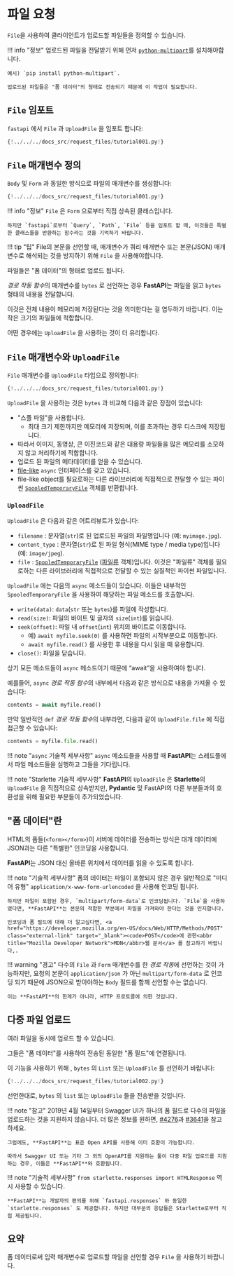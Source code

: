 # 파일 요청

`File`을 사용하여 클라이언트가 업로드할 파일들을 정의할 수 있습니다.

!!! info "정보"
    업로드된 파일을 전달받기 위해 먼저 <a href="https://github.com/Kludex/python-multipart" class="external-link" target="_blank">`python-multipart`</a>를 설치해야합니다.

    예시) `pip install python-multipart`.

    업로드된 파일들은 "폼 데이터"의 형태로 전송되기 때문에 이 작업이 필요합니다.

## `File` 임포트

`fastapi` 에서 `File` 과 `UploadFile` 을 임포트 합니다:

```Python hl_lines="1"
{!../../../docs_src/request_files/tutorial001.py!}
```

## `File` 매개변수 정의

`Body` 및 `Form` 과 동일한 방식으로 파일의 매개변수를 생성합니다:

```Python hl_lines="7"
{!../../../docs_src/request_files/tutorial001.py!}
```

!!! info "정보"
    `File` 은 `Form` 으로부터 직접 상속된 클래스입니다.

    하지만 `fastapi`로부터 `Query`, `Path`, `File` 등을 임포트 할 때, 이것들은 특별한 클래스들을 반환하는 함수라는 것을 기억하기 바랍니다.

!!! tip "팁"
    File의 본문을 선언할 때, 매개변수가 쿼리 매개변수 또는 본문(JSON) 매개변수로 해석되는  것을 방지하기 위해 `File` 을 사용해야합니다.

파일들은 "폼 데이터"의 형태로 업로드 됩니다.

*경로 작동 함수*의 매개변수를 `bytes` 로 선언하는 경우 **FastAPI**는 파일을 읽고 `bytes` 형태의 내용을 전달합니다.

이것은 전체 내용이 메모리에 저장된다는 것을 의미한다는 걸 염두하기 바랍니다. 이는 작은 크기의 파일들에 적합합니다.

어떤 경우에는 `UploadFile` 을 사용하는 것이 더 유리합니다.

## `File` 매개변수와  `UploadFile`

`File` 매개변수를 `UploadFile` 타입으로 정의합니다:

```Python hl_lines="12"
{!../../../docs_src/request_files/tutorial001.py!}
```

`UploadFile` 을 사용하는 것은 `bytes` 과 비교해 다음과 같은 장점이 있습니다:

* "스풀 파일"을 사용합니다.
    *  최대 크기 제한까지만 메모리에 저장되며, 이를 초과하는 경우 디스크에 저장됩니다.
* 따라서 이미지, 동영상, 큰 이진코드와 같은 대용량 파일들을 많은 메모리를 소모하지 않고 처리하기에 적합합니다.
* 업로드 된 파일의 메타데이터를 얻을 수 있습니다.
* <a href="https://docs.python.org/3/glossary.html#term-file-like-object" class="external-link" target="_blank">file-like</a>  `async` 인터페이스를 갖고 있습니다.
* file-like object를 필요로하는 다른 라이브러리에 직접적으로 전달할 수 있는 파이썬 <a href="https://docs.python.org/3/library/tempfile.html#tempfile.SpooledTemporaryFile" class="external-link" target="_blank">`SpooledTemporaryFile`</a> 객체를 반환합니다.

### `UploadFile`

`UploadFile` 은 다음과 같은 어트리뷰트가 있습니다:

* `filename` : 문자열(`str`)로 된 업로드된 파일의 파일명입니다 (예: `myimage.jpg`).
* `content_type` : 문자열(`str`)로 된 파일 형식(MIME type / media type)입니다 (예: `image/jpeg`).
* `file` :  <a href="https://docs.python.org/3/library/tempfile.html#tempfile.SpooledTemporaryFile" class="external-link" target="_blank">`SpooledTemporaryFile`</a> (<a href="https://docs.python.org/3/glossary.html#term-file-like-object" class="external-link" target="_blank">파일류</a> 객체)입니다. 이것은 "파일류" 객체를 필요로하는 다른 라이브러리에 직접적으로 전달할 수 있는 실질적인 파이썬 파일입니다.

`UploadFile` 에는 다음의 `async` 메소드들이 있습니다. 이들은 내부적인 `SpooledTemporaryFile` 을 사용하여 해당하는 파일 메소드를 호출합니다.

* `write(data)`: `data`(`str` 또는 `bytes`)를 파일에 작성합니다.
* `read(size)`: 파일의 바이트 및 글자의 `size`(`int`)를 읽습니다.
* `seek(offset)`: 파일 내 `offset`(`int`) 위치의 바이트로 이동합니다.
    * 예) `await myfile.seek(0)` 를 사용하면 파일의 시작부분으로 이동합니다.
    * `await myfile.read()` 를 사용한 후 내용을 다시 읽을 때 유용합니다.
* `close()`: 파일을 닫습니다.

상기 모든 메소드들이 `async` 메소드이기 때문에 “await”을 사용하여야 합니다.

예를들어, `async` *경로 작동 함수*의 내부에서 다음과 같은 방식으로 내용을 가져올 수 있습니다:

```Python
contents = await myfile.read()
```

만약 일반적인 `def` *경로 작동 함수*의 내부라면, 다음과 같이 `UploadFile.file` 에 직접 접근할 수 있습니다:

```Python
contents = myfile.file.read()
```

!!! note  "`async` 기술적 세부사항"
    `async` 메소드들을 사용할 때 **FastAPI**는 스레드풀에서 파일 메소드들을 실행하고 그들을 기다립니다.

!!! note "Starlette 기술적 세부사항"
    **FastAPI**의 `UploadFile` 은 **Starlette**의 `UploadFile` 을 직접적으로 상속받지만, **Pydantic** 및 FastAPI의 다른 부분들과의 호환성을 위해 필요한 부분들이 추가되었습니다.

## "폼 데이터"란

HTML의 폼들(`<form></form>`)이 서버에 데이터를 전송하는 방식은 대개 데이터에 JSON과는 다른 "특별한" 인코딩을 사용합니다.

**FastAPI**는 JSON 대신 올바른 위치에서 데이터를 읽을 수 있도록 합니다.

!!! note "기술적 세부사항"
    폼의 데이터는 파일이 포함되지 않은 경우 일반적으로 "미디어 유형" `application/x-www-form-urlencoded` 을 사용해 인코딩 됩니다.

    하지만 파일이 포함된 경우, `multipart/form-data`로 인코딩됩니다. `File`을 사용하였다면, **FastAPI**는 본문의 적합한 부분에서 파일을 가져와야 한다는 것을 인지합니다.

    인코딩과 폼 필드에 대해 더 알고싶다면, <a href="https://developer.mozilla.org/en-US/docs/Web/HTTP/Methods/POST" class="external-link" target="_blank"><code>POST</code>에 관한<abbr title="Mozilla Developer Network">MDN</abbr>웹 문서</a> 를 참고하기 바랍니다,.

!!! warning "경고"
    다수의 `File` 과 `Form` 매개변수를 한 *경로 작동*에 선언하는 것이 가능하지만, 요청의 본문이 `application/json` 가 아닌 `multipart/form-data` 로 인코딩 되기 때문에 JSON으로 받아야하는 `Body` 필드를 함께 선언할 수는 없습니다.

    이는 **FastAPI**의 한계가 아니라, HTTP 프로토콜에 의한 것입니다.

## 다중 파일 업로드

여러 파일을 동시에 업로드 할 수 있습니다.

그들은 "폼 데이터"를 사용하여 전송된 동일한 "폼 필드"에 연결됩니다.

이 기능을 사용하기 위해 , `bytes` 의 `List` 또는 `UploadFile` 를 선언하기 바랍니다:

```Python hl_lines="10  15"
{!../../../docs_src/request_files/tutorial002.py!}
```

선언한대로, `bytes` 의 `list` 또는 `UploadFile` 들을 전송받을 것입니다.

!!! note "참고"
    2019년 4월 14일부터 Swagger UI가 하나의 폼 필드로 다수의 파일을 업로드하는 것을 지원하지 않습니다. 더 많은 정보를 원하면,  <a href="https://github.com/swagger-api/swagger-ui/issues/4276" class="external-link" target="_blank">#4276</a>과 <a href="https://github.com/swagger-api/swagger-ui/issues/3641" class="external-link" target="_blank">#3641</a>을 참고하세요.

    그럼에도, **FastAPI**는 표준 Open API를 사용해 이미 호환이 가능합니다.

    따라서 Swagger UI 또는 기타 그 외의 OpenAPI를 지원하는 툴이 다중 파일 업로드를 지원하는 경우, 이들은 **FastAPI**와 호환됩니다.

!!! note "기술적 세부사항"
    `from starlette.responses import HTMLResponse` 역시 사용할  수 있습니다.

    **FastAPI**는 개발자의 편의를 위해 `fastapi.responses` 와 동일한 `starlette.responses` 도 제공합니다. 하지만 대부분의 응답들은 Starlette로부터 직접 제공됩니다.

## 요약

폼 데이터로써 입력 매개변수로 업로드할 파일을 선언할 경우 `File` 을 사용하기 바랍니다.
